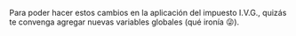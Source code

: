 Para poder hacer estos cambios en la aplicación del impuesto I.V.G., quizás te convenga agregar nuevas variables globales (qué ironía 😜).